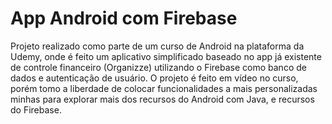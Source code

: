 # App Android com Firebase
Projeto realizado como parte de um curso de Android na plataforma da Udemy, onde é feito um aplicativo simplificado baseado no app já existente de controle financeiro (Organizze) utilizando o Firebase como banco de dados e autenticação de usuário. O projeto é feito em vídeo no curso, porém tomo a liberdade de colocar funcionalidades a mais personalizadas minhas para explorar mais dos recursos do Android com Java, e recursos do Firebase.
